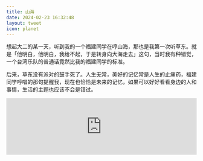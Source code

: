 ```yaml
---
title: 山海
date: 2024-02-23 16:32:48
layout: tweet
icon: planet
---
```

想起大二的某一天，听到我的一个福建同学在哼山海，那也是我第一次听草东。就是「他明白，他明白，我给不起，于是转身向大海走去」这句，当时我有种错觉，一个台湾乐队的普通话竟然比我的福建同学的标准。

后来，草东没有派对的鼓手死了。人生无常，美好的记忆常是人生的止痛药，福建同学哼唱的那句提醒我，现在也恰恰是未来的记忆，如果可以好好看看身边的人和事情，生活的主题也应该不会是错过。

<iframe allow="autoplay *; encrypted-media *;" frameborder="0" height="150" style="width:100%;overflow:hidden;background:transparent;" sandbox="allow-forms allow-popups allow-same-origin allow-scripts allow-storage-access-by-user-activation allow-top-navigation-by-user-activation" src="https://embed.music.apple.com/us/album/wayfarer/1676735354?i=1676736010"></iframe>